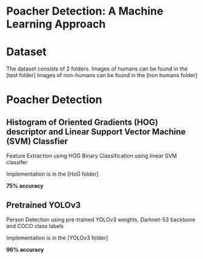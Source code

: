 # Poacher Detection: A Machine Learning Approach

# Dataset
The dataset consists of 2 folders.
Images of humans can be found in the [test folder]
Images of non-humans can be found in the [non humans folder]

# Poacher Detection
## Histogram of Oriented Gradients (HOG) descriptor and Linear Support Vector Machine (SVM) Classfier
Feature Extraction using HOG
Binary Classification using linear SVM classifer

Implementation is in the [HoG folder]

**75% accuracy**

## Pretrained YOLOv3 
Person Detection using pre-trained YOLOv3 weights. Darknet-53 backbone and COCO class labels

Implementation is in the [YOLOv3 folder]

**96% accuracy**
